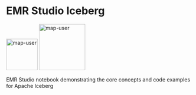 # EMR Studio Iceberg

<img width="85" alt="map-user" src="https://img.shields.io/badge/views-335-green"> <img width="125" alt="map-user" src="https://img.shields.io/badge/unique visits-132-green">

EMR Studio notebook demonstrating the core concepts and code examples for Apache Iceberg
